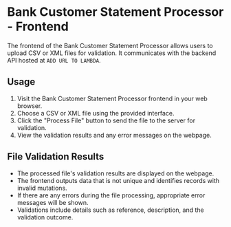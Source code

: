 # Bank Customer Statement Processor - Frontend

The frontend of the Bank Customer Statement Processor allows users to upload CSV or XML files for validation. It communicates with the backend API hosted at `ADD URL TO LAMBDA`.

## Usage

1. Visit the Bank Customer Statement Processor frontend in your web browser.
2. Choose a CSV or XML file using the provided interface.
3. Click the "Process File" button to send the file to the server for validation.
4. View the validation results and any error messages on the webpage.

## File Validation Results

- The processed file's validation results are displayed on the webpage.
- The frontend outputs data that is not unique and identifies records with invalid mutations.
- If there are any errors during the file processing, appropriate error messages will be shown.
- Validations include details such as reference, description, and the validation outcome.
